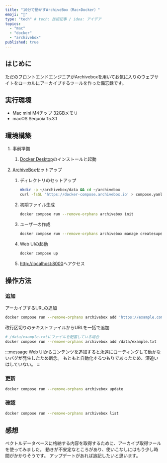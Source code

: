 ```yaml
---
title: "10分で動かすArchiveBox（Mac×Docker）"
emoji: "🐷"
type: "tech" # tech: 技術記事 / idea: アイデア
topics:
  - "mac"
  - "docker"
  - "archivebox"
published: true
---
```


## はじめに

ただのフロントエンドエンジニアがArchiveboxを用いてお気に入りのウェブサイトをローカルにアーカイブするツールを作った備忘録です。

## 実行環境

- Mac mini M4チップ 32GBメモリ
- macOS Sequoia 15.3.1

## 環境構築

1. 事前準備

   1. [Docker Desktop](https://www.docker.com/ja-jp/)のインストールと起動

1. [ArchiveBox](https://github.com/ArchiveBox/ArchiveBox)セットアップ
    1. ディレクトリのセットアップ

        ```bash
        mkdir -p ~/archivebox/data && cd ~/archivebox
        curl -fsSL 'https://docker-compose.archivebox.io' > compose.yaml
        ```

    1. 初期ファイル生成

        ```bash
        docker compose run --remove-orphans archivebox init
        ```

    1. ユーザーの作成

        ```bash
        docker compose run --remove-orphans archivebox manage createsuperuser
        ```

    1. Web UIの起動

        ```bash
        docker compose up
        ```

    1. <http://localhost:8000>へアクセス

## 操作方法

### 追加

アーカイブするURLの追加

```bash
docker compose run --remove-orphans archivebox add 'https://example.com'
```

改行区切りのテキストファイルからURLを一括で追加

```bash
# /data/example.txtにファイルを配置している場合
docker compose run --remove-orphans archivebox add /data/example.txt
```

:::message
Web UIからコンテンツを追加すると永遠にローディングして動かないバグが発生したため断念。
もともと自動化するつもりであったため、深追いはしていない。
:::

### 更新

```bash
docker compose run --remove-orphans archivebox update
```

### 確認

```bash
docker compose run --remove-orphans archivebox list
```

## 感想

ベクトルデータベースに格納する内容を取得するために、アーカイブ取得ツールを使ってみました。
動きが不安定なところがあり、使いこなしにはもう少し時間がかかりそうです。
アップデートがあれば追記したいと思います。
